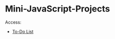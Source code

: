 # Mini-JavaScript-Projects

Access: <br> 
<ul>
  <li><a href="https://dynamic-zabaione-f7e95e.netlify.app/">To-Do List</a></li
</ul>


